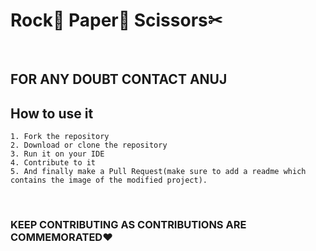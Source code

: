 # Rock🥌 Paper📜 Scissors✂

<br/>

## FOR ANY DOUBT CONTACT ANUJ

## How to use it


```
1. Fork the repository
2. Download or clone the repository
3. Run it on your IDE
4. Contribute to it
5. And finally make a Pull Request(make sure to add a readme which contains the image of the modified project).

```

<br />

### KEEP CONTRIBUTING AS CONTRIBUTIONS ARE COMMEMORATED♥


